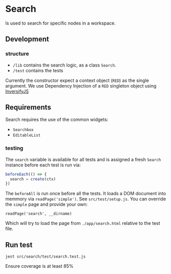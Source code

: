 # Search

Is used to search for specific nodes in a workspace.

## Development

### structure

- `/lib` contains the search logic, as a class `Search`.
- `/test` contains the tests

Currently the constructor expect a context object (`RED`) as the single argument.
We use Dependency Injection of a `RED` singleton object using [InversifyJS](https://github.com/inversify/InversifyJS)

## Requirements

Search requires the use of the common widgets:

- `Searchbox`
- `EditableList`

### testing

The `search` variable is available for all tests and is assigned a fresh `Search` instance before each test is run via:

```js
beforeEach(() => {
  search = create(ctx)
})
```

The `beforeAll` is run once before all the tests. It loads a DOM document into memmory via `readPage('simple')`. See `src/test/setup.js`.
You can override the `simple` page and provide your own:

`readPage('search', __dirname)`

Which will try to load the page from `./app/search.html` relative to the test file.

## Run test

`jest src/search/test/search.test.js`

Ensure coverage is at least 85%
